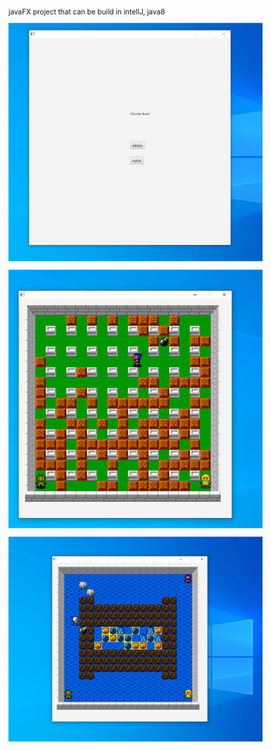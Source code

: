 javaFX project that can be build in intellJ, java8


![](https://github.com/azc5OQ/bomberman/blob/main/img/bomberman1.PNG)

![](https://github.com/azc5OQ/bomberman/blob/main/img/bomberman2.PNG)

![](https://github.com/azc5OQ/bomberman/blob/main/img/bomberman3.PNG)
